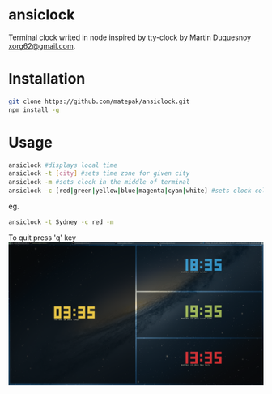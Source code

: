 # ansiclock

Terminal clock writed in node inspired by tty-clock by Martin Duquesnoy <xorg62@gmail.com>.

# Installation
```bash
git clone https://github.com/matepak/ansiclock.git
npm install -g
```
# Usage
```bash
ansiclock #displays local time
ansiclock -t [city] #sets time zone for given city
ansiclock -m #sets clock in the middle of terminal
ansiclock -c [red|green|yellow|blue|magenta|cyan|white] #sets clock colour
```

eg.  
```bash
ansiclock -t Sydney -c red -m
```
To quit press 'q' key
![ansiclock preview screenshot](./ansiclock.png "ansiclock preview")
